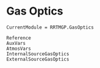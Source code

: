 # Gas Optics

```@meta
CurrentModule = RRTMGP.GasOptics
```

```@docs
Reference
AuxVars
AtmosVars
InternalSourceGasOptics
ExternalSourceGasOptics
```

